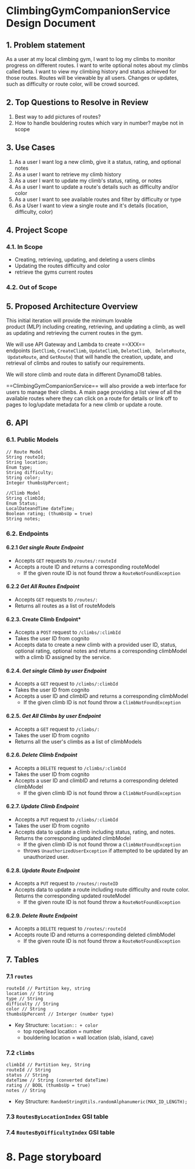 # ClimbingGymCompanionService Design Document

## 1. Problem statement

As a user at my local climbing gym, I want to log my climbs to monitor progress on different routes. I want to write optional notes about my climbs called beta. I want to view my climbing history and status achieved for those routes. Routes will be viewable by all users. Changes or updates, such as difficulty or route color, will be crowd sourced.

## 2. Top Questions to Resolve in Review
1. Best way to add pictures of routes?
2. How to handle bouldering routes which vary in number? maybe not in scope
## 3. Use Cases

1. As a user I want log a new climb, give it a status, rating, and optional notes
2. As a user I want to retrieve my climb history
3. As a user I want to update my climb's status, rating, or notes
4. As a user I want to update a route's details such as difficulty and/or color
5. As a user I want to see available routes and filter by difficulty or type
6. As a User I want to view a single route and it's details (location, difficulty, color)

## 4. Project Scope

### 4.1. In Scope

- Creating, retrieving, updating, and deleting a users climbs
- Updating the routes difficulty and color
- retrieve the gyms current routes

### 4.2. Out of Scope

## 5. Proposed Architecture Overview

This initial iteration will provide the minimum lovable product (MLP) including creating, retrieving, and updating a climb, as well as updating and retrieving the current routes in the gym.

We will use API Gateway and Lambda to create ==XXX== endpoints (`GetClimb`, `CreateClimb`, `UpdateClimb`, `DeleteClimb`, ` DeleteRoute`,  `UpdateRoute`, and `GetRoute`) that will handle the creation, update, and retrieval of climbs and routes to satisfy our requirements.

We will store climb and route data in different DynamoDB tables. 

==ClimbingGymCompanionService== will also provide a web interface for users to manage their climbs. A main page providing a list view of all the available routes where they can click on a route for details or link off to pages to log/update metadata for a new climb or update a route.

## 6. API

### 6.1. Public Models

```
// Route Model
String routeId;
String location;
Enum type;
String difficulty;
String color;
Integer thumbsUpPercent;
```

```
//Climb Model
String climbId;
Enum Status;
LocalDateandTime dateTime;
Boolean rating; (thumbsUp = true)
String notes;
```

### 6.2. Endpoints

#### 6.2.1 *Get single Route Endpoint*
- Accepts `GET` requests to `/routes/:routeId`
- Accepts a route ID and returns a corresponding routeModel
	- If the given route ID is not found throw a `RouteNotFoundException`
#### 6.2.2 *Get All Routes Endpoint*
- Accepts `GET` requests to `/routes/:`
- Returns all routes as a list of routeModels
#### 6.2.3. Create Climb Endpoint*
- Accepts a `POST` request to `/climbs/:climbId`
- Takes the user ID from cognito
- Accepts data to create a new climb with a provided user ID,  status, optional rating, optional notes and returns a corresponding climbModel with a climb ID assigned by the service.
#### 6.2.4. *Get single Climb by user Endpoint*
- Accepts a `GET` request to `/climbs/:climbId`
- Takes the user ID from cognito
- Accepts a user ID and climbID and returns a corresponding climbModel
	- If the given climb ID is not found throw a `ClimbNotFoundException`
#### 6.2.5. _Get All Climbs by user Endpoint_
- Accepts a `GET` request to `/climbs/:`
- Takes the user ID from cognito
-  Returns all the user's climbs as a list of climbModels
#### 6.2.6. _Delete Climb Endpoint_
- Accepts a `DELETE` request to `/climbs/:climbId`
- Takes the user ID from cognito
- Accepts a user ID and climbID and returns a corresponding deleted climbModel
	- If the given climb ID is not found throw a `ClimbNotFoundException`
#### 6.2.7. _Update Climb Endpoint_
- Accepts a `PUT` request to `/climbs/:climbId`
- Takes the user ID from cognito
- Accepts data to update a climb including status, rating, and notes.  Returns the corresponding updated climbModel
	- If the given climb ID is not found throw a `ClimbNotFoundException`
	- throws `UnauthorizedUserException` if attempted to be updated by an unauthorized user.
#### 6.2.8. _Update Route Endpoint_
- Accepts a `PUT` request to `/routes/:routeID`
- Accepts data to update a route including route difficulty and route color. Returns the corresponding updated routeModel
	- If the given route ID is not found throw a `RouteNotFoundException`

#### 6.2.9. _Delete Route Endpoint_
- Accepts a `DELETE` request to `/routes/:routeId`
- Accepts route ID and returns a corresponding deleted climbModel
	- If the given route ID is not found throw a `RouteNotFoundException`

## 7. Tables

### 7.1 `routes`

```
routeId // Partition key, string
location // String
type // String
difficulty // String
color // String
thumbsUpPercent // Interger (number type)
```
- Key Structure: `location:: + color`
	- top rope/lead location = number
	- bouldering location = wall location (slab, island, cave)
### 7.2 `climbs`

```
climbId // Partition key, String
routeId // String
status // String
dateTime // String (converted dateTime)
rating // BOOL (thumbsUp = true)
notes // String
```
- Key Structure: `RandomStringUtils.randomAlphanumeric(MAX_ID_LENGTH);`

### 7.3 `RoutesByLocationIndex` GSI table

### 7.4 `RoutesByDifficultyIndex` GSI table


# 8. Page storyboard
